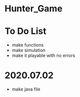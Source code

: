 # Hunter_Game

# To Do List
- make functions
- make simulation
- make it playable with no errors
# 2020.07.02
- make java file

